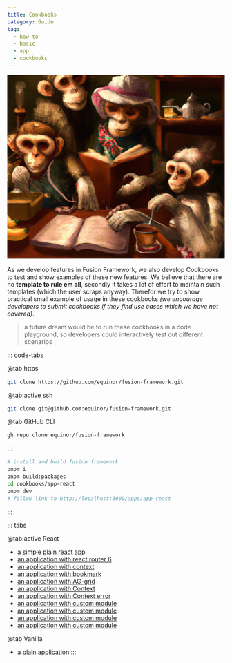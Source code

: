 ```yaml
---
title: Cookbooks
category: Guide
tag:
  - how to
  - basic
  - app
  - cookbooks
---
```


![CookBooks](./cookbook.png)

As we develop features in Fusion Framework, we also develop Cookbooks to test and show examples of these new features. We believe that there are no __template to rule em all__, secondly it takes a lot of effort to
maintain such templates (which the user scraps anyway). Therefor we try to show practical small example of usage in these cookbooks _(we encourage developers to submit cookbooks if they find use cases which we have not covered)_.

> a future dream would be to run these cookbooks in a code playground, so developers could interactively test out different scenarios


::: code-tabs

@tab https

```sh
git clone https://github.com/equinor/fusion-framework.git
```
@tab:active ssh

```sh
git clone git@github.com:equinor/fusion-framework.git
```
@tab GitHub CLI

```sh
gh repo clone equinor/fusion-framework
```

:::


```sh
# install and build fusion framework
pnpm i
pnpm build:packages
cd cookbooks/app-react
pnpm dev
# follow link to http://localhost:3000/apps/app-react
```

:::

::: tabs

@tab:active React
- [a simple plain react app](https://github.com/equinor/fusion-framework/tree/main/cookbooks/app-react)
- [an application with react router 6](https://github.com/equinor/fusion-framework/tree/main/cookbooks/app-react-router)
- [an application with context](https://github.com/equinor/fusion-framework/tree/main/cookbooks/app-react-context)
- [an application with bookmark](https://github.com/equinor/fusion-framework/tree/main/cookbooks/app-react-bookmark)
- [an application with AG-grid](https://github.com/equinor/fusion-framework/tree/main/cookbooks/app-react-ag-grid)
- [an application with Context](https://github.com/equinor/fusion-framework/tree/main/cookbooks/app-react-context)
- [an application with Context error](https://github.com/equinor/fusion-framework/tree/main/cookbooks/app-react-context-custom-error)
- [an application with custom module](https://github.com/equinor/fusion-framework/tree/main/cookbooks/app-react-custom-modules)
- [an application with custom module](https://github.com/equinor/fusion-framework/tree/main/cookbooks/app-react-feature-flag)
- [an application with custom module](https://github.com/equinor/fusion-framework/tree/main/cookbooks/app-react-msal)
- [an application with custom module](https://github.com/equinor/fusion-framework/tree/main/cookbooks/app-react-people)

@tab Vanilla
- [a plain application](https://github.com/equinor/fusion-framework/tree/main/cookbooks/app-vanilla)
:::

